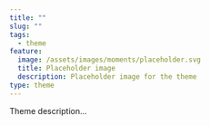 ```yaml
---
title: ""
slug: ""
tags:
  - theme
feature:
  image: /assets/images/moments/placeholder.svg
  title: Placeholder image
  description: Placeholder image for the theme
type: theme
---
```


Theme description...

